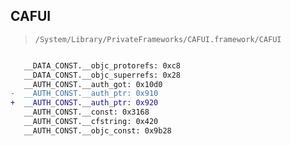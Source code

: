 ## CAFUI

> `/System/Library/PrivateFrameworks/CAFUI.framework/CAFUI`

```diff

   __DATA_CONST.__objc_protorefs: 0xc8
   __DATA_CONST.__objc_superrefs: 0x28
   __AUTH_CONST.__auth_got: 0x10d0
-  __AUTH_CONST.__auth_ptr: 0x910
+  __AUTH_CONST.__auth_ptr: 0x920
   __AUTH_CONST.__const: 0x3168
   __AUTH_CONST.__cfstring: 0x420
   __AUTH_CONST.__objc_const: 0x9b28

```
